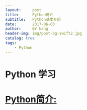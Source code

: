 ```yaml
---
layout:     post
title:      Python简介
subtitle:   Python基本介绍
date:       2017-06-03
author:     BY kang
header-img: img/post-bg-swift2.jpg
catalog: true
tags:
    - Python
---
```

# Python 学习

# [Python简介:](http://note.youdao.com/noteshare?id=6942ea8aa4f2d00efd12df5429a41670&sub=wcp149639775935441)
